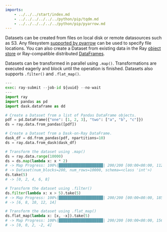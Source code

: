 ```yaml
---
imports:
    - ../../../start/index.md
    - ../../../../../../python/pip/tqdm.md
    - ../../../../../../python/pip/pyarrow.md
---
```


Datasets can be created from files on local disk or remote datasources
such as S3. Any filesystem [supported by
pyarrow](http://arrow.apache.org/docs/python/generated/pyarrow.fs.FileSystem.html)
can be used to specify file locations. You can also create a Dataset
from existing data in the Ray [object
store](https://docs.ray.io/en/latest/ray-core/objects.html#objects-in-ray)
or Ray-compatible distributed
[DataFrames](https://pandas.pydata.org/docs/reference/api/pandas.DataFrame.html).

Datasets can be transformed in parallel using
`.map()`. Transformations are executed eagerly and block until the
operation is finished. Datasets also supports `.filter()` and
`.flat_map()`.

```python
---
exec: ray-submit --job-id ${uuid} --no-wait
---
import ray
import pandas as pd
import dask.dataframe as dd

# Create a Dataset from a list of Pandas DataFrame objects.
pdf = pd.DataFrame({"one": [1, 2, 3], "two": ["a", "b", "c"]})
ds = ray.data.from_pandas([pdf])

# Create a Dataset from a Dask-on-Ray DataFrame.
dask_df = dd.from_pandas(pdf, npartitions=10)
ds = ray.data.from_dask(dask_df)

# Transform the dataset using .map()
ds = ray.data.range(10000)
ds = ds.map(lambda x: x * 2)
# -> Map Progress: 100%|████████████████████| 200/200 [00:00<00:00, 1123.54it/s]
# -> Dataset(num_blocks=200, num_rows=10000, schema=<class 'int'>)
ds.take(5)
# -> [0, 2, 4, 6, 8]

# Transform the dataset using .filter()
ds.filter(lambda x: x > 5).take(5)
# -> Map Progress: 100%|████████████████████| 200/200 [00:00<00:00, 1859.63it/s]
# -> [6, 8, 10, 12, 14]

# Transform the dataset using .flat_map()
ds.flat_map(lambda x: [x, -x]).take(5)
# -> Map Progress: 100%|████████████████████| 200/200 [00:00<00:00, 1568.10it/s]
# -> [0, 0, 2, -2, 4]
```
